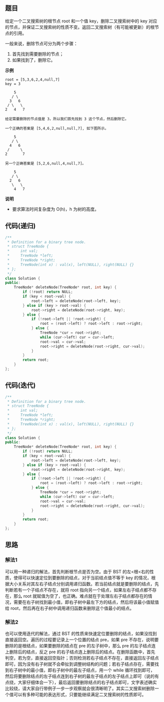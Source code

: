 ## 题目
给定一个二叉搜索树的根节点 root 和一个值 key，删除二叉搜索树中的 key 对应的节点，并保证二叉搜索树的性质不变。返回二叉搜索树（有可能被更新）的根节点的引用。

一般来说，删除节点可分为两个步骤：
1. 首先找到需要删除的节点；
2. 如果找到了，删除它。

**示例**
```
root = [5,3,6,2,4,null,7]
key = 3

    5
   / \
  3   6
 / \   \
2   4   7

给定需要删除的节点值是 3，所以我们首先找到 3 这个节点，然后删除它。

一个正确的答案是 [5,4,6,2,null,null,7], 如下图所示。

    5
   / \
  4   6
 /     \
2       7

另一个正确答案是 [5,2,6,null,4,null,7]。

    5
   / \
  2   6
   \   \
    4   7
```

**说明**
* 要求算法时间复杂度为 O(h)，h 为树的高度。

## 代码(递归)
```C++
/**
 * Definition for a binary tree node.
 * struct TreeNode {
 *     int val;
 *     TreeNode *left;
 *     TreeNode *right;
 *     TreeNode(int x) : val(x), left(NULL), right(NULL) {}
 * };
 */
class Solution {
public:    
    TreeNode* deleteNode(TreeNode* root, int key) {
        if (!root) return NULL;
        if (key < root->val) {
            root->left = deleteNode(root->left, key);
        } else if (key > root->val) {
            root->right = deleteNode(root->right, key);
        } else {
            if (!root->left || !root->right) {
                root = (root->left) ? root->left : root->right;
            } else {
                TreeNode *cur = root->right;
                while (cur->left) cur = cur->left;
                root->val = cur->val;
                root->right = deleteNode(root->right, cur->val);
            }
        }
        return root;
    }
};
```

## 代码(迭代)
```C++
/**
 * Definition for a binary tree node.
 * struct TreeNode {
 *     int val;
 *     TreeNode *left;
 *     TreeNode *right;
 *     TreeNode(int x) : val(x), left(NULL), right(NULL) {}
 * };
 */
class Solution {
public:    
    TreeNode* deleteNode(TreeNode* root, int key) {
        if (!root) return NULL;
        if (key < root->val) {
            root->left = deleteNode(root->left, key);
        } else if (key > root->val) {
            root->right = deleteNode(root->right, key);
        } else {
            if (!root->left || !root->right) {
                root = (root->left) ? root->left : root->right;
            } else {
                TreeNode *cur = root->right;
                while (cur->left) cur = cur->left;
                root->val = cur->val;
                root->right = deleteNode(root->right, cur->val);
            }
        }
        return root;
    }
};
```


## 思路

### 解法1

可以用一种递归的解法，首先判断根节点是否为空。由于 BST 的左<根<右的性质，使得可以快速定位到要删除的结点，对于当前结点值不等于 key 的情况，根据大小关系对其左右子结点分别调用递归函数。若当前结点就是要删除的结点，先判断若有一个子结点不存在，就将 root 指向另一个结点，如果左右子结点都不存在，那么 root 就赋值为空了，也正确。难点就在于处理左右子结点都存在的情况，需要在右子树找到最小值，即右子树中最左下方的结点，然后将该最小值赋值给 root，然后再在右子树中调用递归函数来删除这个值最小的结点。

### 解法2

也可以使用迭代的解法，通过 BST 的性质来快速定位要删除的结点，如果没找到直接返回空。遍历的过程要记录上一个位置的结点 pre，如果 pre 不存在，说明要删除的是根结点，如果要删除的结点在 pre 的左子树中，那么 pre 的左子结点连上删除后的结点，反之 pre 的右子结点连上删除后的结点。在删除函数中，首先判空，若为空，直接返回空指针；否则检测若右子结点不存在，直接返回左子结点即可，因为没有右子树就不会牵扯到调整树结构的问题；若右子结点存在，需要找到右子树中的最小值，即右子树中的最左子结点，用一个 while 循环找到即可，然后将要删除结点的左子结点连到右子树的最左子结点的左子结点上即可（说的有点绕，大家仔细体会一下），最后返回要删除结点的右子结点即可，文字表述确实比较绕，请大家自行带例子一步一步观察就会很清晰明了。其实二叉搜索树删除一个值可以有多种可能的表达形式，只要能继续满足二叉搜索树的性质即可。